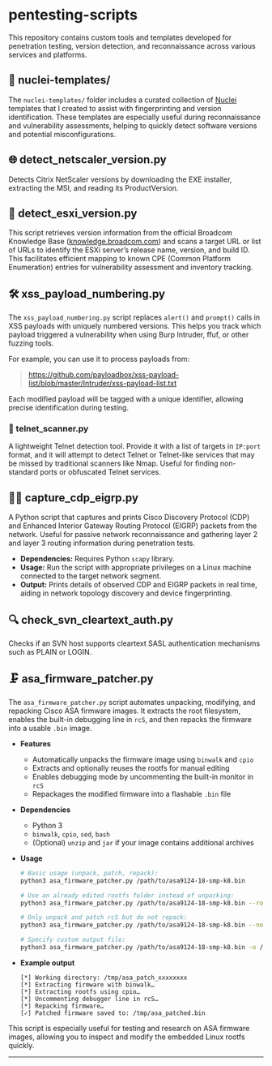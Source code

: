 # pentesting-scripts

This repository contains custom tools and templates developed for penetration testing, version detection, and reconnaissance across various services and platforms.

## 📁 nuclei-templates/

The `nuclei-templates/` folder includes a curated collection of [Nuclei](https://github.com/projectdiscovery/nuclei) templates that I created to assist with fingerprinting and version identification. These templates are especially useful during reconnaissance and vulnerability assessments, helping to quickly detect software versions and potential misconfigurations.

## 🌐 detect_netscaler_version.py

Detects Citrix NetScaler versions by downloading the EXE installer, extracting the MSI, and reading its ProductVersion.

## 📜 detect_esxi_version.py

This script retrieves version information from the official Broadcom Knowledge Base ([knowledge.broadcom.com](https://knowledge.broadcom.com)) and scans a target URL or list of URLs to identify the ESXi server’s release name, version, and build ID. This facilitates efficient mapping to known CPE (Common Platform Enumeration) entries for vulnerability assessment and inventory tracking.

## 🛠️ xss_payload_numbering.py

The `xss_payload_numbering.py` script replaces `alert()` and `prompt()` calls in XSS payloads with uniquely numbered versions. This helps you track which payload triggered a vulnerability when using Burp Intruder, ffuf, or other fuzzing tools.

For example, you can use it to process payloads from:

> https://github.com/payloadbox/xss-payload-list/blob/master/Intruder/xss-payload-list.txt

Each modified payload will be tagged with a unique identifier, allowing precise identification during testing.

### 📡 telnet_scanner.py

A lightweight Telnet detection tool. Provide it with a list of targets in `IP:port` format, and it will attempt to detect Telnet or Telnet-like services that may be missed by traditional scanners like Nmap. Useful for finding non-standard ports or obfuscated Telnet services.
    
## 🕵️‍♂️ capture_cdp_eigrp.py

A Python script that captures and prints Cisco Discovery Protocol (CDP) and Enhanced Interior Gateway Routing Protocol (EIGRP) packets from the network. Useful for passive network reconnaissance and gathering layer 2 and layer 3 routing information during penetration tests.

- **Dependencies:** Requires Python `scapy` library.
- **Usage:** Run the script with appropriate privileges on a Linux machine connected to the target network segment.
- **Output:** Prints details of observed CDP and EIGRP packets in real time, aiding in network topology discovery and device fingerprinting.

## 🔍 check_svn_cleartext_auth.py

Checks if an SVN host supports cleartext SASL authentication mechanisms such as PLAIN or LOGIN.


## 🗜️ asa_firmware_patcher.py

The `asa_firmware_patcher.py` script automates unpacking, modifying, and repacking Cisco ASA firmware images. It extracts the root filesystem, enables the built-in debugging line in `rcS`, and then repacks the firmware into a usable `.bin` image.

- **Features**
  - Automatically unpacks the firmware image using `binwalk` and `cpio`
  - Extracts and optionally reuses the rootfs for manual editing
  - Enables debugging mode by uncommenting the built-in monitor in `rcS`
  - Repackages the modified firmware into a flashable `.bin` file

- **Dependencies**
  - Python 3
  - `binwalk`, `cpio`, `sed`, `bash`
  - (Optional) `unzip` and `jar` if your image contains additional archives

- **Usage**
  ```bash
  # Basic usage (unpack, patch, repack):
  python3 asa_firmware_patcher.py /path/to/asa9124-18-smp-k8.bin

  # Use an already edited rootfs folder instead of unpacking:
  python3 asa_firmware_patcher.py /path/to/asa9124-18-smp-k8.bin --rootfs-dir /tmp/rootfs

  # Only unpack and patch rcS but do not repack:
  python3 asa_firmware_patcher.py /path/to/asa9124-18-smp-k8.bin --no-repack

  # Specify custom output file:
  python3 asa_firmware_patcher.py /path/to/asa9124-18-smp-k8.bin -o /tmp/asa_patched.bin
  ```

- **Example output**
  ```
  [*] Working directory: /tmp/asa_patch_xxxxxxxx
  [*] Extracting firmware with binwalk…
  [*] Extracting rootfs using cpio…
  [*] Uncommenting debugger line in rcS…
  [*] Repacking firmware…
  [✓] Patched firmware saved to: /tmp/asa_patched.bin
  ```

This script is especially useful for testing and research on ASA firmware images, allowing you to inspect and modify the embedded Linux rootfs quickly.

---
